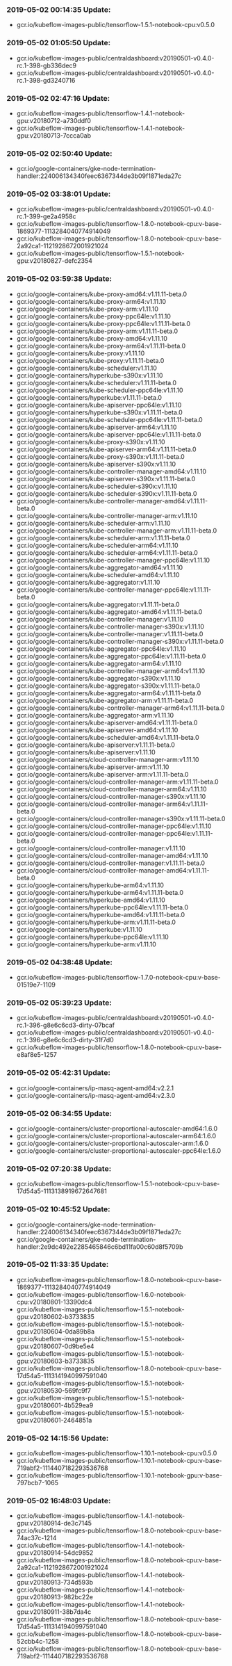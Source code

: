 ### 2019-05-02 00:14:35 Update:

- gcr.io/kubeflow-images-public/tensorflow-1.5.1-notebook-cpu:v0.5.0
### 2019-05-02 01:05:50 Update:

- gcr.io/kubeflow-images-public/centraldashboard:v20190501-v0.4.0-rc.1-398-gb336dec9
- gcr.io/kubeflow-images-public/centraldashboard:v20190501-v0.4.0-rc.1-398-gd3240716
### 2019-05-02 02:47:16 Update:

- gcr.io/kubeflow-images-public/tensorflow-1.4.1-notebook-gpu:v20180712-a730ddf0
- gcr.io/kubeflow-images-public/tensorflow-1.4.1-notebook-gpu:v20180713-7ccca0ab
### 2019-05-02 02:50:40 Update:

- gcr.io/google-containers/gke-node-termination-handler:224006134340feec6367344de3b09f1871eda27c
### 2019-05-02 03:38:01 Update:

- gcr.io/kubeflow-images-public/centraldashboard:v20190501-v0.4.0-rc.1-399-ge2a4958c
- gcr.io/kubeflow-images-public/tensorflow-1.8.0-notebook-cpu:v-base-1869377-1113284040774914049
- gcr.io/kubeflow-images-public/tensorflow-1.8.0-notebook-cpu:v-base-2a92ca1-1121928672001921024
- gcr.io/kubeflow-images-public/tensorflow-1.5.1-notebook-gpu:v20180827-defc2354
### 2019-05-02 03:59:38 Update:

- gcr.io/google-containers/kube-proxy-amd64:v1.11.11-beta.0
- gcr.io/google-containers/kube-proxy-arm64:v1.11.10
- gcr.io/google-containers/kube-proxy-arm:v1.11.10
- gcr.io/google-containers/kube-proxy-ppc64le:v1.11.10
- gcr.io/google-containers/kube-proxy-ppc64le:v1.11.11-beta.0
- gcr.io/google-containers/kube-proxy-arm:v1.11.11-beta.0
- gcr.io/google-containers/kube-proxy-amd64:v1.11.10
- gcr.io/google-containers/kube-proxy-arm64:v1.11.11-beta.0
- gcr.io/google-containers/kube-proxy:v1.11.10
- gcr.io/google-containers/kube-proxy:v1.11.11-beta.0
- gcr.io/google-containers/kube-scheduler:v1.11.10
- gcr.io/google-containers/hyperkube-s390x:v1.11.10
- gcr.io/google-containers/kube-scheduler:v1.11.11-beta.0
- gcr.io/google-containers/kube-scheduler-ppc64le:v1.11.10
- gcr.io/google-containers/hyperkube:v1.11.11-beta.0
- gcr.io/google-containers/kube-apiserver-ppc64le:v1.11.10
- gcr.io/google-containers/hyperkube-s390x:v1.11.11-beta.0
- gcr.io/google-containers/kube-scheduler-ppc64le:v1.11.11-beta.0
- gcr.io/google-containers/kube-apiserver-arm64:v1.11.10
- gcr.io/google-containers/kube-apiserver-ppc64le:v1.11.11-beta.0
- gcr.io/google-containers/kube-proxy-s390x:v1.11.10
- gcr.io/google-containers/kube-apiserver-arm64:v1.11.11-beta.0
- gcr.io/google-containers/kube-proxy-s390x:v1.11.11-beta.0
- gcr.io/google-containers/kube-apiserver-s390x:v1.11.10
- gcr.io/google-containers/kube-controller-manager-amd64:v1.11.10
- gcr.io/google-containers/kube-apiserver-s390x:v1.11.11-beta.0
- gcr.io/google-containers/kube-scheduler-s390x:v1.11.10
- gcr.io/google-containers/kube-scheduler-s390x:v1.11.11-beta.0
- gcr.io/google-containers/kube-controller-manager-amd64:v1.11.11-beta.0
- gcr.io/google-containers/kube-controller-manager-arm:v1.11.10
- gcr.io/google-containers/kube-scheduler-arm:v1.11.10
- gcr.io/google-containers/kube-controller-manager-arm:v1.11.11-beta.0
- gcr.io/google-containers/kube-scheduler-arm:v1.11.11-beta.0
- gcr.io/google-containers/kube-scheduler-arm64:v1.11.10
- gcr.io/google-containers/kube-scheduler-arm64:v1.11.11-beta.0
- gcr.io/google-containers/kube-controller-manager-ppc64le:v1.11.10
- gcr.io/google-containers/kube-aggregator-amd64:v1.11.10
- gcr.io/google-containers/kube-scheduler-amd64:v1.11.10
- gcr.io/google-containers/kube-aggregator:v1.11.10
- gcr.io/google-containers/kube-controller-manager-ppc64le:v1.11.11-beta.0
- gcr.io/google-containers/kube-aggregator:v1.11.11-beta.0
- gcr.io/google-containers/kube-aggregator-amd64:v1.11.11-beta.0
- gcr.io/google-containers/kube-controller-manager:v1.11.10
- gcr.io/google-containers/kube-controller-manager-s390x:v1.11.10
- gcr.io/google-containers/kube-controller-manager:v1.11.11-beta.0
- gcr.io/google-containers/kube-controller-manager-s390x:v1.11.11-beta.0
- gcr.io/google-containers/kube-aggregator-ppc64le:v1.11.10
- gcr.io/google-containers/kube-aggregator-ppc64le:v1.11.11-beta.0
- gcr.io/google-containers/kube-aggregator-arm64:v1.11.10
- gcr.io/google-containers/kube-controller-manager-arm64:v1.11.10
- gcr.io/google-containers/kube-aggregator-s390x:v1.11.10
- gcr.io/google-containers/kube-aggregator-s390x:v1.11.11-beta.0
- gcr.io/google-containers/kube-aggregator-arm64:v1.11.11-beta.0
- gcr.io/google-containers/kube-aggregator-arm:v1.11.11-beta.0
- gcr.io/google-containers/kube-controller-manager-arm64:v1.11.11-beta.0
- gcr.io/google-containers/kube-aggregator-arm:v1.11.10
- gcr.io/google-containers/kube-apiserver-amd64:v1.11.11-beta.0
- gcr.io/google-containers/kube-apiserver-amd64:v1.11.10
- gcr.io/google-containers/kube-scheduler-amd64:v1.11.11-beta.0
- gcr.io/google-containers/kube-apiserver:v1.11.11-beta.0
- gcr.io/google-containers/kube-apiserver:v1.11.10
- gcr.io/google-containers/cloud-controller-manager-arm:v1.11.10
- gcr.io/google-containers/kube-apiserver-arm:v1.11.10
- gcr.io/google-containers/kube-apiserver-arm:v1.11.11-beta.0
- gcr.io/google-containers/cloud-controller-manager-arm:v1.11.11-beta.0
- gcr.io/google-containers/cloud-controller-manager-arm64:v1.11.10
- gcr.io/google-containers/cloud-controller-manager-s390x:v1.11.10
- gcr.io/google-containers/cloud-controller-manager-arm64:v1.11.11-beta.0
- gcr.io/google-containers/cloud-controller-manager-s390x:v1.11.11-beta.0
- gcr.io/google-containers/cloud-controller-manager-ppc64le:v1.11.10
- gcr.io/google-containers/cloud-controller-manager-ppc64le:v1.11.11-beta.0
- gcr.io/google-containers/cloud-controller-manager:v1.11.10
- gcr.io/google-containers/cloud-controller-manager-amd64:v1.11.10
- gcr.io/google-containers/cloud-controller-manager:v1.11.11-beta.0
- gcr.io/google-containers/cloud-controller-manager-amd64:v1.11.11-beta.0
- gcr.io/google-containers/hyperkube-arm64:v1.11.10
- gcr.io/google-containers/hyperkube-arm64:v1.11.11-beta.0
- gcr.io/google-containers/hyperkube-amd64:v1.11.10
- gcr.io/google-containers/hyperkube-ppc64le:v1.11.11-beta.0
- gcr.io/google-containers/hyperkube-amd64:v1.11.11-beta.0
- gcr.io/google-containers/hyperkube-arm:v1.11.11-beta.0
- gcr.io/google-containers/hyperkube:v1.11.10
- gcr.io/google-containers/hyperkube-ppc64le:v1.11.10
- gcr.io/google-containers/hyperkube-arm:v1.11.10
### 2019-05-02 04:38:48 Update:

- gcr.io/kubeflow-images-public/tensorflow-1.7.0-notebook-cpu:v-base-01519e7-1109
### 2019-05-02 05:39:23 Update:

- gcr.io/kubeflow-images-public/centraldashboard:v20190501-v0.4.0-rc.1-396-g8e6c6cd3-dirty-07bcaf
- gcr.io/kubeflow-images-public/centraldashboard:v20190501-v0.4.0-rc.1-396-g8e6c6cd3-dirty-31f7d0
- gcr.io/kubeflow-images-public/tensorflow-1.8.0-notebook-cpu:v-base-e8af8e5-1257
### 2019-05-02 05:42:31 Update:

- gcr.io/google-containers/ip-masq-agent-amd64:v2.2.1
- gcr.io/google-containers/ip-masq-agent-amd64:v2.3.0
### 2019-05-02 06:34:55 Update:

- gcr.io/google-containers/cluster-proportional-autoscaler-amd64:1.6.0
- gcr.io/google-containers/cluster-proportional-autoscaler-arm64:1.6.0
- gcr.io/google-containers/cluster-proportional-autoscaler-arm:1.6.0
- gcr.io/google-containers/cluster-proportional-autoscaler-ppc64le:1.6.0
### 2019-05-02 07:20:38 Update:

- gcr.io/kubeflow-images-public/tensorflow-1.5.1-notebook-cpu:v-base-17d54a5-1113138919672647681
### 2019-05-02 10:45:52 Update:

- gcr.io/google-containers/gke-node-termination-handler:224006134340feec6367344de3b09f1871eda27c
- gcr.io/google-containers/gke-node-termination-handler:2e9dc492e2285465846c6bd11fa00c60d8f5709b
### 2019-05-02 11:33:35 Update:

- gcr.io/kubeflow-images-public/tensorflow-1.8.0-notebook-cpu:v-base-1869377-1113284040774914049
- gcr.io/kubeflow-images-public/tensorflow-1.6.0-notebook-cpu:v20180801-13390dc4
- gcr.io/kubeflow-images-public/tensorflow-1.5.1-notebook-gpu:v20180602-b3733835
- gcr.io/kubeflow-images-public/tensorflow-1.5.1-notebook-gpu:v20180604-0da89b8a
- gcr.io/kubeflow-images-public/tensorflow-1.5.1-notebook-gpu:v20180607-0d9be5e4
- gcr.io/kubeflow-images-public/tensorflow-1.5.1-notebook-gpu:v20180603-b3733835
- gcr.io/kubeflow-images-public/tensorflow-1.8.0-notebook-cpu:v-base-17d54a5-1113141940997591040
- gcr.io/kubeflow-images-public/tensorflow-1.5.1-notebook-gpu:v20180530-569fc9f7
- gcr.io/kubeflow-images-public/tensorflow-1.5.1-notebook-gpu:v20180601-4b529ea9
- gcr.io/kubeflow-images-public/tensorflow-1.5.1-notebook-gpu:v20180601-2464851a
### 2019-05-02 14:15:56 Update:

- gcr.io/kubeflow-images-public/tensorflow-1.10.1-notebook-cpu:v0.5.0
- gcr.io/kubeflow-images-public/tensorflow-1.10.1-notebook-cpu:v-base-719abf2-1114407182293536768
- gcr.io/kubeflow-images-public/tensorflow-1.10.1-notebook-gpu:v-base-797bcb7-1065
### 2019-05-02 16:48:03 Update:

- gcr.io/kubeflow-images-public/tensorflow-1.4.1-notebook-gpu:v20180914-de3c7145
- gcr.io/kubeflow-images-public/tensorflow-1.8.0-notebook-cpu:v-base-74ac37c-1214
- gcr.io/kubeflow-images-public/tensorflow-1.4.1-notebook-gpu:v20180914-54dc9852
- gcr.io/kubeflow-images-public/tensorflow-1.8.0-notebook-cpu:v-base-2a92ca1-1121928672001921024
- gcr.io/kubeflow-images-public/tensorflow-1.4.1-notebook-gpu:v20180913-734d593b
- gcr.io/kubeflow-images-public/tensorflow-1.4.1-notebook-gpu:v20180913-982bc22e
- gcr.io/kubeflow-images-public/tensorflow-1.4.1-notebook-gpu:v20180911-38b7da4c
- gcr.io/kubeflow-images-public/tensorflow-1.8.0-notebook-cpu:v-base-17d54a5-1113141940997591040
- gcr.io/kubeflow-images-public/tensorflow-1.8.0-notebook-cpu:v-base-52cbb4c-1258
- gcr.io/kubeflow-images-public/tensorflow-1.8.0-notebook-cpu:v-base-719abf2-1114407182293536768
